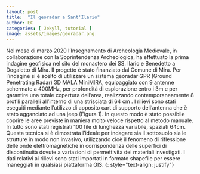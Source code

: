 ```yaml
---
layout: post
title:  "Il georadar a Sant'Ilario"
author: EC
categories: [ Jekyll, tutorial ]
image: assets/images/georadar.png
---
```

Nel mese di marzo 2020 l’Insegnamento di Archeologia Medievale, in collaborazione con la Soprintendenza Archeologica, ha effettuato la prima indagine geofisica nel sito del monastero dei SS. Ilario e Benedetto a Dogaletto di Mira. Il progetto è stato finanziato dal Comune di Mira. Per l’indagine si è scelto di utilizzare un sistema georadar GPR (Ground Penetrating Radar) 3D MALA MiniMIRA, equipaggiato con 9 antenne schermate a 400MHz, per profondità di esplorazione entro i 3m e per garantire una totale copertura dell’area, realizzando contemporaneamente 8 profili paralleli all’interno di una strisciata di 64 cm . I rilievi sono stati eseguiti mediante l’utilizzo di apposito cart di supporto dell’antenna che è stato agganciato ad una jeep (Figura 1). In questo modo è stato possibile coprire le aree previste in maniera molto veloce rispetto al metodo manuale. In tutto sono stati registrati 100 file di lunghezza variabile, spaziati 64cm. Questa tecnica si è dimostrata l’ideale per indagare sia il sottosuolo sia le strutture in modo non invasivo, utilizzando cioè il fenomeno di riflessione delle onde elettromagnetiche in corrispondenza delle superfici di discontinuità dovute a variazioni di permettività dei materiali investigati. I dati relativi ai rilievi sono stati importati in formato shapefile per essere maneggiati in qualsiasi piattaforma GIS.
{: style="text-align: justify"}



